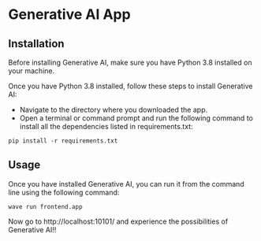 # Generative AI App

## Installation

Before installing Generative AI, make sure you have Python 3.8 installed on your machine.

Once you have Python 3.8 installed, follow these steps to install Generative AI:

+ Navigate to the directory where you downloaded the app.
+ Open a terminal or command prompt and run the following command to install all the dependencies listed in requirements.txt:
```
pip install -r requirements.txt
```

## Usage

Once you have installed Generative AI, you can run it from the command line using the following command:
```
wave run frontend.app
```
Now go to http://localhost:10101/ and experience the possibilities of Generative AI!!
